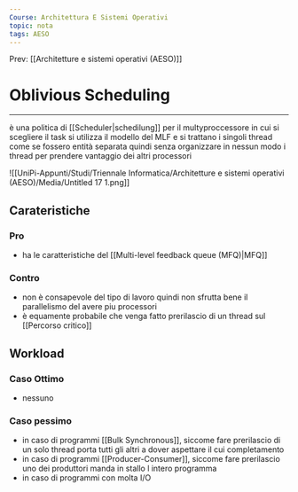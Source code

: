 ```yaml
---
Course: Architettura E Sistemi Operativi
topic: nota
tags: AESO
---
```


Prev: [[Architetture e sistemi operativi (AESO)]]

# Oblivious Scheduling
---


è una politica di [[Scheduler|schedilung]] per il multyproccessore in cui si scegliere il task si utilizza il modello del MLF  e si trattano i singoli thread come se fossero entità separata quindi senza organizzare in nessun modo i thread per prendere vantaggio dei altri processori

![[UniPi-Appunti/Studi/Triennale Informatica/Architetture e sistemi operativi (AESO)/Media/Untitled 17 1.png]]

## Carateristiche



### Pro

- ha le caratteristiche del [[Multi-level feedback queue (MFQ)|MFQ]]

### Contro

- non è consapevole del tipo di lavoro quindi non sfrutta bene il parallelismo del avere piu processori
- è equamente probabile che venga fatto prerilascio di un thread sul [[Percorso critico]]

## Workload

### Caso Ottimo

- nessuno

### Caso pessimo

- in caso di programmi  [[Bulk Synchronous]], siccome fare prerilascio di un solo thread porta tutti gli altri a dover aspettare il cui completamento
- in caso di programmi [[Producer-Consumer]], siccome fare prerilascio uno dei produttori manda in stallo l intero programma
- in caso di programmi con molta I/O
